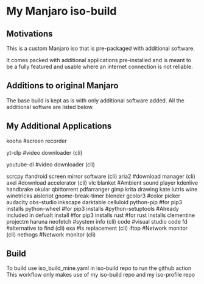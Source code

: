 # My Manjaro iso-build

## Motivations

This is a custom Manjaro iso that is pre-packaged with additional software. 

It comes packed with additional applications pre-installed and is meant to be a fully featured and usable where an internet connection is not reliable.

## Additions to original Manjaro
The base build is kept as is with only additional software added.
All the additional softwre are listed below.

## My Additional Applications
kooha               #screen recorder

yt-dlp              #video downloader (cli)

youtube-dl          #video downloader (cli)

scrcpy              #android screen mirror software (cli)
aria2               #download manager (cli)
axel                #download accelerator (cli)
vlc
blanket             #Ambient sound player
kdenlive
handbrake
okular
qbittorrent
pdfarranger
gimp
krita
drawing
kate
lutris
wine
winetricks
aisleriot
gnome-break-timer
blender
gcolor3               #color picker
audacity
obs-studio
inkscape
darktable
celluloid
python-pip            #for pip3 installs
python-wheel          #for pip3 installs
#python-setuptools    #Already included in defualt install #for pip3 installs
rust                   #for rust installs
clementine
projectm
haruna
neofetch              #system info (cli)
code                  #visual studio code
fd                    #alternative to find (cli)
exa                   #ls replacement (cli)
iftop                 #Network monitor (cli)
nethogs               #Network monitor (cli)

## Build
To build use iso_build_mine.yaml in iso-build repo to run the github action
This workflow only makes use of my iso-build repo and my iso-profile repo
